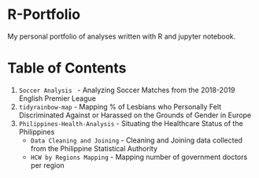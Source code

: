 # R-Portfolio
My personal portfolio of analyses written with R and jupyter notebook.


# Table of Contents
1. `Soccer Analysis ` - Analyzing Soccer Matches from the 2018-2019 English Premier League 
2. `tidyrainbow-map` - Mapping % of Lesbians who Personally Felt Discriminated Against or Harassed on the Grounds of Gender in Europe
3. `Philippines-Health-Analysis` - Situating the Healthcare Status of the Philippines
   - `Data Cleaning and Joining` - Cleaning and Joining data collected from the Philippine Statistical Authority 
   - `HCW by Regions Mapping` - Mapping number of government doctors per region

